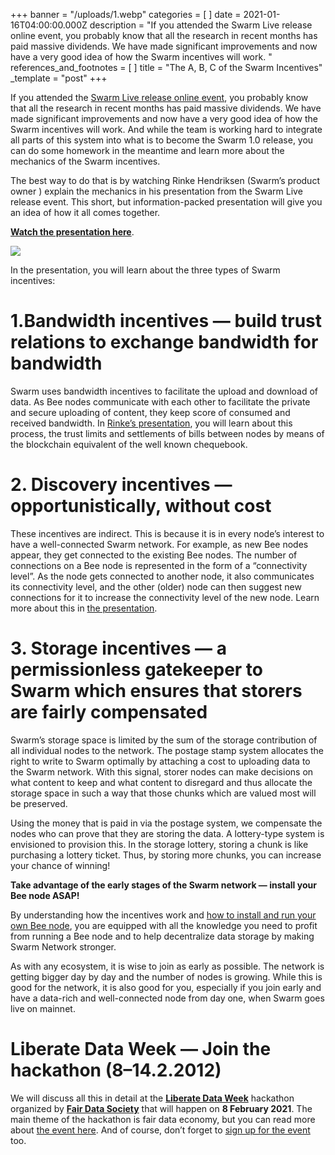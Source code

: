 +++
banner = "/uploads/1.webp"
categories = [ ]
date = 2021-01-16T04:00:00.000Z
description = "If you attended the Swarm Live release online event, you probably know that all the research in recent months has paid massive dividends. We have made significant improvements and now have a very good idea of how the Swarm incentives will work. "
references_and_footnotes = [ ]
title = "The A, B, C of the Swarm Incentives"
_template = "post"
+++

If you attended the [Swarm Live release online event](https://youtu.be/Mdymc1p82qA?t=239), you probably know that all the research in recent months has paid massive dividends. We have made significant improvements and now have a very good idea of how the Swarm incentives will work. And while the team is working hard to integrate all parts of this system into what is to become the Swarm 1.0 release, you can do some homework in the meantime and learn more about the mechanics of the Swarm incentives.

The best way to do that is by watching Rinke Hendriksen (Swarm’s product owner ) explain the mechanics in his presentation from the Swarm Live release event. This short, but information-packed presentation will give you an idea of how it all comes together.

[**Watch the presentation here**](https://youtu.be/Mdymc1p82qA?t=3623).

![](/uploads/1-1.webp)

In the presentation, you will learn about the three types of Swarm incentives:

# 1.Bandwidth incentives — build trust relations to exchange bandwidth for bandwidth

Swarm uses bandwidth incentives to facilitate the upload and download of data. As Bee nodes communicate with each other to facilitate the private and secure uploading of content, they keep score of consumed and received bandwidth. In [Rinke’s presentation](https://youtu.be/Mdymc1p82qA?t=3623), you will learn about this process, the trust limits and settlements of bills between nodes by means of the blockchain equivalent of the well known chequebook.

# 2. Discovery incentives — opportunistically, without cost

These incentives are indirect. This is because it is in every node’s interest to have a well-connected Swarm network. For example, as new Bee nodes appear, they get connected to the existing Bee nodes. The number of connections on a Bee node is represented in the form of a “connectivity level”. As the node gets connected to another node, it also communicates its connectivity level, and the other (older) node can then suggest new connections for it to increase the connectivity level of the new node. Learn more about this in [the presentation](https://youtu.be/Mdymc1p82qA?t=3623).

# 3. Storage incentives — a permissionless gatekeeper to Swarm which ensures that storers are fairly compensated

Swarm’s storage space is limited by the sum of the storage contribution of all individual nodes to the network. The postage stamp system allocates the right to write to Swarm optimally by attaching a cost to uploading data to the Swarm network. With this signal, storer nodes can make decisions on what content to keep and what content to disregard and thus allocate the storage space in such a way that those chunks which are valued most will be preserved.

Using the money that is paid in via the postage system, we compensate the nodes who can prove that they are storing the data. A lottery-type system is envisioned to provision this. In the storage lottery, storing a chunk is like purchasing a lottery ticket. Thus, by storing more chunks, you can increase your chance of winning!

**Take advantage of the early stages of the Swarm network — install your Bee node ASAP!**

By understanding how the incentives work and [how to install and run your own Bee node](https://medium.com/ethereum-swarm/how-to-run-bee-on-a-dappnode-raspberry-pi-7b4993ff7583), you are equipped with all the knowledge you need to profit from running a Bee node and to help decentralize data storage by making Swarm Network stronger.

As with any ecosystem, it is wise to join as early as possible. The network is getting bigger day by day and the number of nodes is growing. While this is good for the network, it is also good for you, especially if you join early and have a data-rich and well-connected node from day one, when Swarm goes live on mainnet.

# Liberate Data Week — Join the hackathon (8–14.2.2012)

We will discuss all this in detail at the [**Liberate Data Week**](https://medium.com/ethereum-swarm/liberate-data-week-join-the-hackathon-7291bd307e32) hackathon organized by [**Fair Data Society**](https://fairdatasociety.org/) that will happen on **8 February 2021**. The main theme of the hackathon is fair data economy, but you can read more about [the event here](https://medium.com/ethereum-swarm/liberate-data-week-join-the-hackathon-7291bd307e32). And of course, don’t forget to [sign up for the event](https://swarm-gateways.net/bzz:/liberate.swarm.eth/) too.
